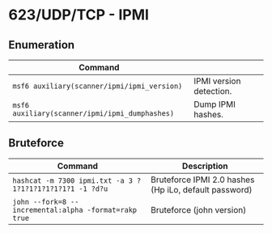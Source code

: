 # 623/UDP/TCP - IPMI

## Enumeration

| Command                                        |                         |
| ---------------------------------------------- | ----------------------- |
| `msf6 auxiliary(scanner/ipmi/ipmi_version)`    | IPMI version detection. |
| `msf6 auxiliary(scanner/ipmi/ipmi_dumphashes)` | Dump IPMI hashes.       |

## Bruteforce

| Command                                                  | Description                                           |
| -------------------------------------------------------- | ----------------------------------------------------- |
| `hashcat -m 7300 ipmi.txt -a 3 ?1?1?1?1?1?1?1?1 -1 ?d?u` | Bruteforce IPMI 2.0 hashes (Hp iLo, default password) |
| `john --fork=8 --incremental:alpha -format=rakp true`    | Bruteforce (john version)                             |
